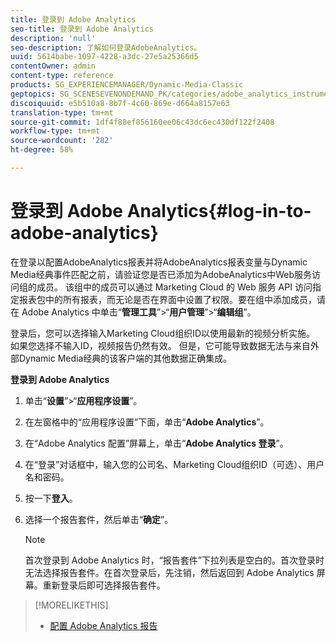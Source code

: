 ```yaml
---
title: 登录到 Adobe Analytics
seo-title: 登录到 Adobe Analytics
description: 'null'
seo-description: 了解如何登录AdobeAnalytics。
uuid: 5614babe-1097-4228-a3dc-27e5a25366d5
contentOwner: admin
content-type: reference
products: SG_EXPERIENCEMANAGER/Dynamic-Media-Classic
geptopics: SG_SCENESEVENONDEMAND_PK/categories/adobe_analytics_instrumentation_kit
discoiquuid: e5b510a8-8b7f-4c60-869e-d664a8157e63
translation-type: tm+mt
source-git-commit: 1df4f88ef856160ee06c43dc6ec430df122f2408
workflow-type: tm+mt
source-wordcount: '282'
ht-degree: 58%

---
```



# 登录到 Adobe Analytics{#log-in-to-adobe-analytics}

在登录以配置AdobeAnalytics报表并将AdobeAnalytics报表变量与Dynamic Media经典事件匹配之前，请验证您是否已添加为AdobeAnalytics中Web服务访问组的成员。 该组中的成员可以通过 Marketing Cloud 的 Web 服务 API 访问指定报表包中的所有报表，而无论是否在界面中设置了权限。要在组中添加成员，请在 Adobe Analytics 中单击“**管理工具**”>“**用户管理**”>“**编辑组**”。

登录后，您可以选择输入Marketing Cloud组织ID以使用最新的视频分析实施。 如果您选择不输入ID，视频报告仍然有效。 但是，它可能导致数据无法与来自外部Dynamic Media经典的该客户端的其他数据正确集成。

**登录到 Adobe Analytics**

1. 单击“**设置**”>“**应用程序设置**”。
1. 在左窗格中的“应用程序设置”下面，单击“**Adobe Analytics**”。
1. 在“Adobe Analytics 配置”屏幕上，单击“**Adobe Analytics 登录**”。
1. 在“登录”对话框中，输入您的公司名、Marketing Cloud组织ID（可选）、用户名和密码。
1. 按一下&#x200B;**登入**。
1. 选择一个报告套件，然后单击“**确定**”。

   >[!NOTE]
   >
   >首次登录到 Adobe Analytics 时，“报告套件”下拉列表是空白的。首次登录时无法选择报告套件。在首次登录后，先注销，然后返回到 Adobe Analytics 屏幕。重新登录后即可选择报告套件。

>[!MORELIKETHIS]
>
>* [配置 Adobe Analytics 报告](configuring-analytics-reports.md#configuring_adobe_analytics_reports)

